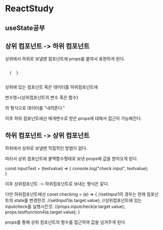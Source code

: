 # ReactStudy

## useState공부

## 상위 컴포넌트 -> 하위 컴포넌트
상위에서 하위로 보낼땐 컴포넌트에 props를 붙여서 표현하게 된다.

<pre>
 <code>
  { <Inputboxtest datas={data} testfunction={bottomup} testfunction2={bottomup2} testfunction3={bottomup3} testfunction4={ testfunction4 } inputcheck={ inputTest}/> }
 </code>
</pre>
상위에 있는 컴포넌트 혹은 데이터를 하위컴포넌트에

변수명={상위컴포넌트의 변수 혹은 함수}

의 형식으로 데이터를 "내려준다."

이후 하위 컴포넌트에선 매개변수로 받은 props에 대해서 접근이 가능해진다.



## 하위 컴포넌트 -> 상위 컴포넌트
하위에서 상위로 보낼땐 직접적인 방법이 없다.

따라서 상위 컴포넌트에 콜백함수형태로 보낸 props에 값을 받아오게 된다.

  const inputTest = (testvalue) => {
    console.log("check input", testvalue);    
  }
  
이후 상위컴포넌트 -> 하위컴포넌트로 보내는 형식은 같다.

다만 하위컴포넌트에선 
    const checking = (e) => {
        //setInput1의 경우는 현재 컴포넌트의 state를 변경한것.
        //setInput1(e.target.value);
        //상위컴포넌트에 있는 inputcheck를 실행시킨것.
        //props.inputcheck(e.target.value);
        props.testfunction4(e.target.value);
    }
    
 props를 통해 상위 컴포넌트의 함수를 접근하여 값을 넘겨주게 된다.
 
 
